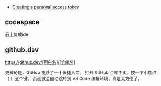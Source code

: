 

- [Creating a personal access token](https://docs.github.com/en/github/authenticating-to-github/keeping-your-account-and-data-secure/creating-a-personal-access-token)


## codespace

云上集成ide


## github.dev

https://github.dev/[用户名]/[仓库名]

更棒的是，GitHub 提供了一个快捷入口。 打开 GitHub 仓库主页，按一下小数点（.）这个键， 页面就会自动跳转到 VS Code 编辑环境，真是太方便了。